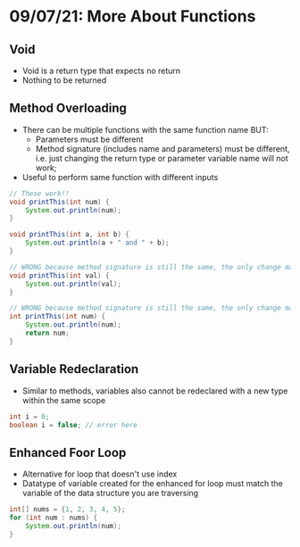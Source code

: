 # 09/07/21: More About Functions

## Void
- Void is a return type that expects no return 
- Nothing to be returned

## Method Overloading 
- There can be multiple functions with the same function name BUT:
  - Parameters must be different 
  - Method signature (includes name and parameters) must be different, i.e. just changing the return type or parameter variable name will not work;
- Useful to perform same function with different inputs 

```java
// These work!!
void printThis(int num) {
    System.out.println(num);
}

void printThis(int a, int b) {
    System.out.println(a + " and " + b);
}

// WRONG because method signature is still the same, the only change made was the parameter variable name
void printThis(int val) {
    System.out.println(val);
}

// WRONG because method signature is still the same, the only change made was the return type
int printThis(int num) {
    System.out.println(num);
    return num;
} 
```
## Variable Redeclaration
- Similar to methods, variables also cannot be redeclared with a new type within the same scope

```java
int i = 0;
boolean i = false; // error here
```

## Enhanced Foor Loop
- Alternative for loop that doesn't use index 
- Datatype of variable created for the enhanced for loop must match the variable of the data structure you are traversing 
```java
int[] nums = {1, 2, 3, 4, 5};
for (int num : nums) {
    System.out.println(num);
}
```